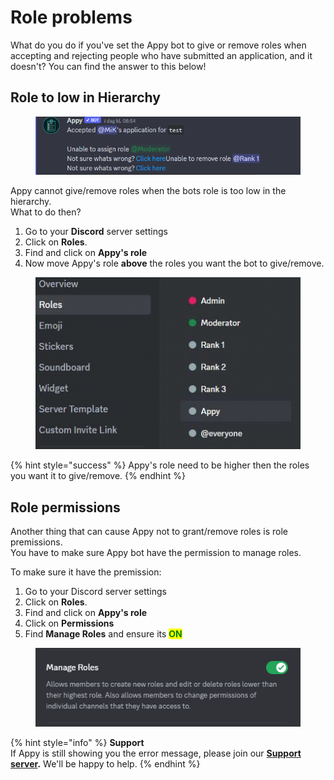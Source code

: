 # Role problems

What do you do if you've set the Appy bot to give or remove roles when accepting and rejecting people who have submitted an application, and it doesn't? You can find the answer to this below!

## Role to low in Hierarchy

<figure><img src="../../.gitbook/assets/Not giving roles.png" alt=""><figcaption></figcaption></figure>

Appy cannot give/remove roles when the bots role is too low in the hierarchy.\
What to do then?&#x20;

1. Go to your **Discord** server settings&#x20;
2. Click on **Roles**.&#x20;
3. Find and click on **Appy's role**
4. Now move Appy's role **above** the roles you want the bot to give/remove.

<figure><img src="../../.gitbook/assets/Roles_AdobeExpress.gif" alt=""><figcaption></figcaption></figure>

{% hint style="success" %}
Appy's role need to be higher then the roles you want it to give/remove.&#x20;
{% endhint %}

## Role permissions

Another thing that can cause Appy not to grant/remove roles is role premissions. \
You have to make sure Appy bot have the permission to manage roles.&#x20;

To make sure it have the premission:&#x20;

1. Go to your Discord server settings
2. Click on **Roles**.&#x20;
3. Find and click on **Appy's role**
4. Click on **Permissions**
5. Find **Manage Roles** and ensure its <mark style="color:green;">**ON**</mark>

<figure><img src="../../.gitbook/assets/Manage Roles.png" alt=""><figcaption></figcaption></figure>

{% hint style="info" %}
**Support**\
If Appy is still showing you the error message, please join our [**Support server**](https://discord.com/invite/bDmc55c6zY)**.** We'll be happy to help.
{% endhint %}
